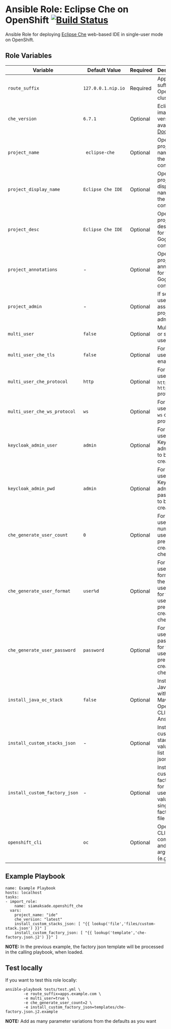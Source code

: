 Ansible Role: Eclipse Che on OpenShift
[![Build Status](https://travis-ci.org/siamaksade/ansible-openshift-eclipse-che.svg?branch=master)](https://travis-ci.org/siamaksade/ansible-openshift-eclipse-che)
=========

Ansible Role for deploying [Eclipse Che](https://www.eclipse.org/che/) web-based IDE in 
single-user mode on OpenShift. 

Role Variables
------------

| Variable                    | Default Value     | Required |  Description   |
|-----------------------------|--------------------|----------|----------------|
|`route_suffix`               | `127.0.0.1.nip.io` | Required | Apps route suffix in the OpenShift cluster |
|`che_version`                | `6.7.1`            | Optional | Eclipse Che image version as available on [Docker Hub](https://hub.docker.com/r/eclipse/che/tags/) |
|`project_name`               | ` eclipse-che`     | Optional | OpenShift project name for the Gogs container  |
|`project_display_name`       | `Eclipse Che IDE`  | Optional | OpenShift project display name for the Gogs container  |
|`project_desc`               | `Eclipse Che IDE`  | Optional | OpenShift project description for the Gogs container |
|`project_annotations`        | -                  | Optional | OpenShift project annotations for the Gogs container |
|`project_admin`              | -                  | Optional | If set, the user to be assigned as project admin |
|`multi_user`                 | `false`            | Optional | Multi-user or single-user mode |
|`multi_user_che_tls`         | `false`            | Optional | For multi-user mode, enable TLS  |
|`multi_user_che_protocol`    | `http`             | Optional | For multi-user mode, `http` or `https` protocol |
|`multi_user_che_ws_protocol` | `ws`               | Optional | For multi-user mode, `ws` or `wss` protocol |
|`keycloak_admin_user`        | `admin`            | Optional | For multi-user mode, Keycloak admin user to be created |
|`keycloak_admin_pwd`         | `admin`            | Optional | For multi-user mode, Keycloak admin password to be created |
|`che_generate_user_count`    | `0`                | Optional | For multi-user mode, number of users to be pre-created in che realm |
|`che_generate_user_format`   | `user%d`           | Optional | For multi-user mode, format for the usernames for the users to be pre-created in che realm |
|`che_generate_user_password` | `password`         | Optional | For multi-user mode, password for the users to be pre-created in che realm |
|`install_java_oc_stack`      | `false`            | Optional | Install a Java stack with Maven, OpenShift CLI and Ansible |
|`install_custom_stacks_json` | -                  | Optional | Install custom stacks. The value is a list of stack jsons |
|`install_custom_factory_json` | -                  | Optional | Install custom factories for every user. The value is a single factory json file |
|`openshift_cli`              | `oc`               | Optional | OpenShift CLI command and arguments (e.g. auth) | 


Example Playbook
------------

```
name: Example Playbook
hosts: localhost
tasks:
- import_role:
    name: siamaksade.openshift_che
  vars:
    project_name: "ide"
    che_version: "latest"
    install_custom_stacks_json: [ "{{ lookup('file','files/custom-stack.json') }}" ]
    install_custom_factory_json: [ "{{ lookup('template','che-factory.json.j2') }}" ]
```

__NOTE:__ In the previous example, the factory json template will be processed in the calling playbook, when loaded.

Test locally
------------
If you want to test this role locally:

```
ansible-playbook tests/test.yml \
        -e route_suffix=apps.example.com \
        -e multi_user=true \
        -e che_generate_user_count=2 \
        -e install_custom_factory_json=templates/che-factory.json.j2.example
```

__NOTE:__ Add as many parameter variations from the defaults as you want
